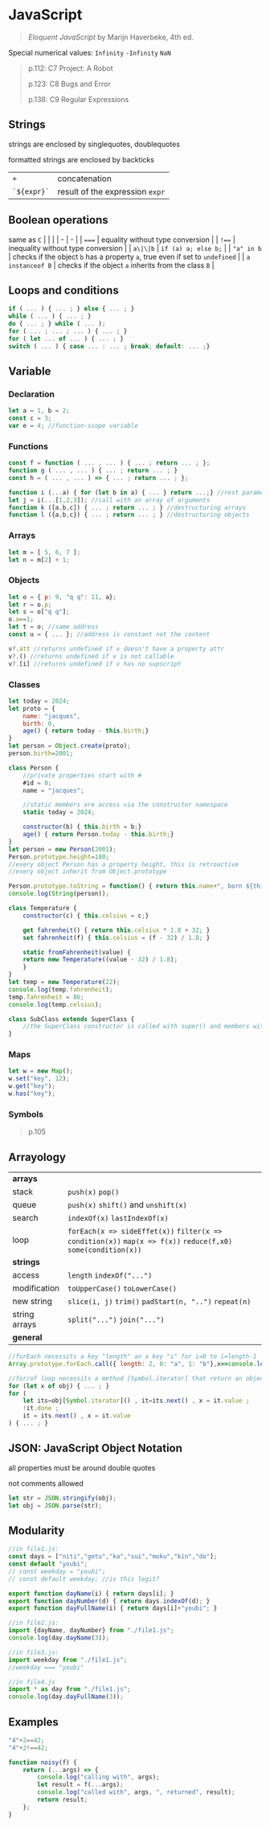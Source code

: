 # JavaScript

> *Eloquent JavaScript*
> by Marijn Haverbeke,
> 4th ed.

Special numerical values: `Infinity` `-Infinity` `NaN`

> p.112: C7 Project: A Robot
>
> p.123: C8 Bugs and Error
>
> p.138: C9 Regular Expressions

## Strings

strings are enclosed by singlequotes, doublequotes

formatted strings are enclosed by backticks

| | |
| - | - |
| `+` | concatenation |
| `` `${expr}` `` | result of the expression `expr` |

## Boolean operations

same as `C`
| | |
| - | - |
| `===` | equality without type conversion |
| `!==` | inequality without type conversion |
| `a\|\|b` | `if (a) a; else b;` |
| `"a" in b` | checks if the object `b` has a property `a`, true even if set to `undefined` |
| `a instanceof B` | checks if the object `a` inherits from the class `B` |

## Loops and conditions

```javascript
if ( ... ) { ... ; } else { ... ; }
while ( ... ) { ... ; }
do { ... ; } while ( ... );
for ( ... ; ... ; ... ) { ... ; }
for ( let ... of ... ) { ... ; }
switch ( ... ) { case ... : ... ; break; default: ... ;}
```

## Variable

### Declaration

```javascript
let a = 1, b = 2;
const c = 3;
var e = 4; //function-scope variable
```

### Functions

```javascript
const f = function ( ... , ... ) { ... ; return ... ; };
function g ( ... , ... ) { ... ; return ... ; }
const h = ( ... , ... ) => { ... ; return ... ; };

function i (...a) { for (let b in a) { ... } return ...;} //rest parameters
let j = i(...[1,2,3]); //call with an array of arguments
function k ([a,b,c]) { ... ; return ... ; } //destructuring arrays
function l ({a,b,c}) { ... ; return ... ; } //destructuring objects
```

### Arrays

```javascript
let m = [ 5, 6, 7 ];
let n = m[2] + 1;
```

### Objects

```javascript
let o = { p: 9, "q q": 11, a};
let r = o.p;
let s = o["q q"];
o.a==1;
let t = o; //same address
const u = { ... }; //address is constant not the content

v?.att //returns undefined if v doesn't have a property attr 
v?.() //returns undefined if v is not callable
v?.[i] //returns undefined if v has no supscript
```

### Classes

```javascript
let today = 2024;
let proto = { 
    name: "jacques",
    birth: 0,
    age() { return today - this.birth;}
}
let person = Object.create(proto);
person.birth=2001;

class Person {
    //private properties start with #
    #id = 0; 
    name = "jacques";

    //static members are access via the constructor namespace
    static today = 2024;

    constructor(b) { this.birth = b;}
    age() { return Person.today - this.birth;}
}
let person = new Person(2001);
Person.prototype.height=180;
//every object Person has a property height, this is retroactive
//every object inherit from Object.prototype 

Person.prototype.toString = function() { return this.name+", born ${this.birth}"; };
console.log(String(person));

class Temperature {
    constructor(c) { this.celsius = c;}

    get fahrenheit() { return this.celsius * 1.8 + 32; }
    set fahrenheit(f) { this.celsius = (f - 32) / 1.8; }

    static fromFahrenheit(value) {
    return new Temperature((value - 32) / 1.8);
    }
}
let temp = new Temperature(22);
console.log(temp.fahrenheit);
temp.fahrenheit = 86;
console.log(temp.celsius);

class SubClass extends SuperClass {
    //the SuperClass constructor is called with super() and members with super.member
}
```

### Maps

```javascript
let w = new Map();
w.set("key", 12);
w.get("key");
w.has("key");
```

### Symbols

> p.105

## Arrayology

| | |
| - | - |
| __arrays__ | |
| stack | `push(x)` `pop()` |
| queue | `push(x)` `shift()` and `unshift(x)` |
| search | `indexOf(x)` `lastIndexOf(x)` |
| loop | `forEach(x => sideEffet(x))` `filter(x => condition(x))` `map(x => f(x))` `reduce(f,x0)` `some(condition(x))`|
| __strings__ | |
| access | `length` `indexOf("...")` |
| modification | `toUpperCase()` `toLowerCase()` |
| new string | `slice(i, j)` `trim()` `padStart(n, "..")` `repeat(n)` |
| string arrays | `split("...")` `join("...")` |
| __general__ | |

```javascript
//forEach necessits a key "length" an a key "i" for i=0 to i=length-1
Array.prototype.forEach.call({ length: 2, 0: "a", 1: "b"},x=>console.log(x));

//for/of loop necessits a method [Symbol.iterator] that return an object with a method next() which return an object that have keys value and done
for (let x of obj) { ... ; }
for (
    let its=obj[Symbol.iterator]() , it=its.next() , x = it.value ;
    !it.done ;
    it = its.next() , x = it.value
) { ... ; }
```

## JSON: JavaScript Object Notation

all properties must be around double quotes

not comments allowed

```javascript
let str = JSON.stringify(obj);
let obj = JSON.parse(str);
```

## Modularity

```javascript
//in file1.js:
const days = ["niti","getu","ka","sui","moku","kin","do"];
const default "youbi";
// const weekday = "youbi";
// const default weekday; //is this legit?

export function dayName(i) { return days[i]; }
export function dayNumber(d) { return days.indexOf(d); }
export function dayFullName(i) { return days[i]+"youbi"; }

//in file2.js:
import {dayName, dayNumber} from "./file1.js";
console.log(day.dayName(3));

//in file3.js:
import weekday from "./file1.js";
//weekday === "youbi"

//in file4.js
import * as day from "./file1.js";
console.log(day.dayFullName(3));
```

## Examples

```javascript
"4"+2==42;
"4"+2!==42;

function noisy(f) {
    return (...args) => {
        console.log("calling with", args);
        let result = f(...args);
        console.log("called with", args, ", returned", result);
        return result;
    };
}
```
